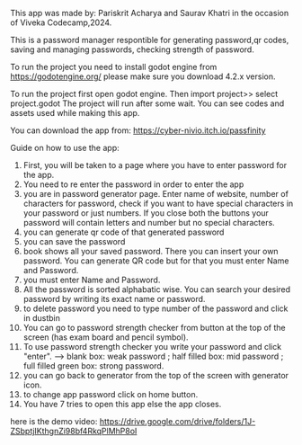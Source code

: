 This app was made by: Pariskrit Acharya and Saurav Khatri in the occasion of Viveka Codecamp,2024.

This is a password manager respontible for generating password,qr codes, saving and managing passwords, checking strength of password.

To run the project you need to install godot engine from https://godotengine.org/ please make sure you download 4.2.x version.

To run the project first open godot engine. Then import project>> select project.godot The project will run after some wait. You can see codes and assets used while making this app.

You can download the app from: https://cyber-nivio.itch.io/passfinity

Guide on how to use the app:

1. First, you will be taken to a page where you have to enter password for the app.
2. You need to re enter the password in order to enter the app
3. you are in password generator page. Enter name of website, number of characters for password, check if you want to have special characters in your password or just numbers. If you close both the buttons your password will contain letters and number but no special characters.
4. you can generate qr code of that generated password
5. you can save the password
6. book shows all your saved password. There you can insert your own password. You can generate QR code but for that you must enter Name and Password.
7. you must enter Name and Password.
8. All the password is sorted alphabatic wise. You can search your desired password by writing its exact name or password.
9. to delete password you need to type number of the password and click in dustbin
10. You can go to password strength checker from button at the top of the screen (has exam board and pencil symbol).
11. To use password strength checker you write your password and click "enter". --> blank box: weak password ; half filled box: mid password ; full filled green box: strong password.
12. you can go back to generator from the top of the screen with generator icon.
13. to change app password click on home button.
14. You have 7 tries to open this app else the app closes.




here is the demo video: https://drive.google.com/drive/folders/1J-ZSbptjIKthgnZi98bf4RkqPlMhP8oI
